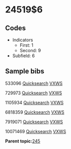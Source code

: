 # 24519$6

## Codes

-   Indicators
    -   First: 1
    -   Second: 9
-   Subfield: 6

## Sample bibs

533096 [Quicksearch](https://search.library.yale.edu/catalog/533096) [VXWS](http://prodorbis.library.yale.edu:7014/vxws/GetHoldingsService?bibId=533096)

729973 [Quicksearch](https://search.library.yale.edu/catalog/729973) [VXWS](http://prodorbis.library.yale.edu:7014/vxws/GetHoldingsService?bibId=729973)

1105934 [Quicksearch](https://search.library.yale.edu/catalog/1105934) [VXWS](http://prodorbis.library.yale.edu:7014/vxws/GetHoldingsService?bibId=1105934)

6818359 [Quicksearch](https://search.library.yale.edu/catalog/6818359) [VXWS](http://prodorbis.library.yale.edu:7014/vxws/GetHoldingsService?bibId=6818359)

7919071 [Quicksearch](https://search.library.yale.edu/catalog/7919071) [VXWS](http://prodorbis.library.yale.edu:7014/vxws/GetHoldingsService?bibId=7919071)

10071469 [Quicksearch](https://search.library.yale.edu/catalog/10071469) [VXWS](http://prodorbis.library.yale.edu:7014/vxws/GetHoldingsService?bibId=10071469)

**Parent topic:**[245](../../tags/245/245.md)

